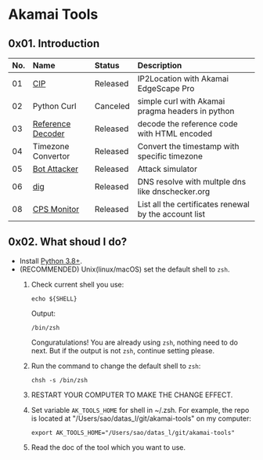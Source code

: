 # Akamai Tools

## 0x01. Introduction

| No.  | Name                                                   | Status    | Description                                           |
| :--- | :----------------------------------------------------- | :-------- | :---------------------------------------------------- |
| 01   | [CIP](./01_cip/README.md)                              | Released | IP2Location with Akamai EdgeScape Pro                 |
| 02   | Python Curl                                            | Canceled  | simple curl with Akamai pragma headers in python      |
| 03   | [Reference Decoder](./03_refference_decoder/README.md) | Released  | decode the reference code with HTML encoded           |
| 04   | Timezone Convertor                                     | Released  | Convert the timestamp with specific timezone          |
| 05   | [Bot Attacker](./05_bot_attacker/README.md)            | Released  | Attack simulator                                      |
| 06   | [dig](./06_dig/README.md)                              | Released | DNS resolve with multple dns like dnschecker.org      |
| 08   | [CPS Monitor](./08_cps_monitor/README.md)              | Released | List all the certificates renewal by the account list |

## 0x02. What shoud I do?

- Install [Python 3.8+](https://www.python.org/downloads/).
- (RECOMMENDED) Unix(linux/macOS) set the default shell to `zsh`.
  1. Check current shell you use:

     ``` shell
     echo ${SHELL}
     ```

     Output:

     ``` Text
     /bin/zsh
     ```

     Conguratulations! You are already using `zsh`, nothing need to do next.
     But if the output is not `zsh`, continue setting please.
  2. Run the command to change the default shell to `zsh`:

     ``` shell
     chsh -s /bin/zsh
     ```

  3. RESTART YOUR COMPUTER TO MAKE THE CHANGE EFFECT.
  4. Set variable `AK_TOOLS_HOME` for shell in ~/.zsh. For example, the repo is located at "/Users/sao/datas_l/git/akamai-tools" on my computer:

     ``` shell
     export AK_TOOLS_HOME="/Users/sao/datas_l/git/akamai-tools"
     ```

  5. Read the doc of the tool which you want to use.
